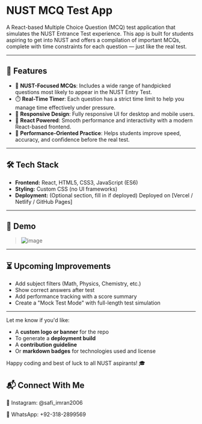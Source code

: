 # NUST MCQ Test App

A React-based Multiple Choice Question (MCQ) test application that simulates the NUST Entrance Test experience. This app is built for students aspiring to get into NUST and offers a compilation of important MCQs, complete with time constraints for each question — just like the real test.

---

## 🚀 Features

- 🧠 **NUST-Focused MCQs**: Includes a wide range of handpicked questions most likely to appear in the NUST Entry Test.
- ⏱️ **Real-Time Timer**: Each question has a strict time limit to help you manage time effectively under pressure.
- 📱 **Responsive Design**: Fully responsive UI for desktop and mobile users.
- 🔄 **React Powered**: Smooth performance and interactivity with a modern React-based frontend.
- 🎯 **Performance-Oriented Practice**: Helps students improve speed, accuracy, and confidence before the real test.

---

## 🛠️ Tech Stack

- **Frontend:** React, HTML5, CSS3, JavaScript (ES6)
- **Styling:** Custom CSS (no UI frameworks)
- **Deployment:** (Optional section, fill in if deployed) Deployed on [Vercel / Netlify / GitHub Pages]

---

## 📸 Demo

> ![image](https://github.com/user-attachments/assets/81a9db0d-0fae-4fed-a46e-cebdf2817326)

---

## ⏳ Upcoming Improvements

- Add subject filters (Math, Physics, Chemistry, etc.)
- Show correct answers after test
- Add performance tracking with a score summary
- Create a "Mock Test Mode" with full-length test simulation

---


Let me know if you'd like:
- A **custom logo or banner** for the repo
- To generate a **deployment build**
- A **contribution guideline**
- Or **markdown badges** for technologies used and license

Happy coding and best of luck to all NUST aspirants! 🎓

## 📬 Connect With Me

📸 Instagram: @safi_imran2006

💬 WhatsApp: +92-318-2899569


